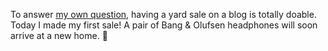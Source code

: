 ---
---

To answer [my own question](https://dahlstrand.net/1659987753/), having a yard sale on a blog is totally doable. Today I made my first sale! A pair of Bang & Olufsen headphones will soon arrive at a new home. 🎉

